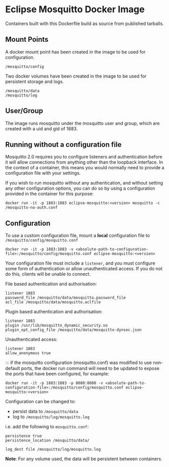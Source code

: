 # Eclipse Mosquitto Docker Image

Containers built with this Dockerfile build as source from published tarballs.

## Mount Points

A docker mount point has been created in the image to be used for configuration.

```
/mosquitto/config
```

Two docker volumes have been created in the image to be used for persistent storage and logs.

```
/mosquitto/data
/mosquitto/log
```

## User/Group

The image runs mosquitto under the mosquitto user and group, which are created
with a uid and gid of 1883.

## Running without a configuration file

Mosquitto 2.0 requires you to configure listeners and authentication before it
will allow connections from anything other than the loopback interface. In the
context of a container, this means you would normally need to provide a
configuration file with your settings.

If you wish to run mosquitto without any authentication, and without setting
any other configuration options, you can do so by using a configuration
provided in the container for this purpose:

```
docker run -it -p 1883:1883 eclipse-mosquitto:<version> mosquitto -c /mosquitto-no-auth.conf
```

## Configuration

To use a custom configuration file, mount a **local** configuration file to `/mosquitto/config/mosquitto.conf`

```
docker run -it -p 1883:1883 -v <absolute-path-to-configuration-file>:/mosquitto/config/mosquitto.conf eclipse-mosquitto:<version>
```

Your configuration file must include a `listener`, and you must configure some
form of authentication or allow unauthenticated access. If you do not do this,
clients will be unable to connect.

File based authentication and authorisation:

```
listener 1883
password_file /mosquitto/data/mosquitto.password_file
acl_file /mosquitto/data/mosquitto.aclfile
```

Plugin based authentication and authorisation:

```
listener 1883
plugin /usr/lib/mosquitto_dynamic_security.so
plugin_opt_config_file /mosquitto/data/mosquitto-dynsec.json
```

Unauthenticated access:

```
listener 1883
allow_anonymous true
```

:boom: if the mosquitto configuration (mosquitto.conf) was modified
to use non-default ports, the docker run command will need to be updated
to expose the ports that have been configured, for example:

```
docker run -it -p 1883:1883 -p 8080:8080 -v <absolute-path-to-configuration-file>:/mosquitto/config/mosquitto.conf eclipse-mosquitto:<version>
```

Configuration can be changed to:

* persist data to `/mosquitto/data`
* log to `/mosquitto/log/mosquitto.log`

i.e. add the following to `mosquitto.conf`:

```
persistence true
persistence_location /mosquitto/data/

log_dest file /mosquitto/log/mosquitto.log
```

**Note**: For any volume used, the data will be persistent between containers.
